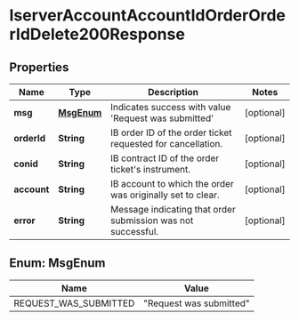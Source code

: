 

# IserverAccountAccountIdOrderOrderIdDelete200Response


## Properties

| Name | Type | Description | Notes |
|------------ | ------------- | ------------- | -------------|
|**msg** | [**MsgEnum**](#MsgEnum) | Indicates success with value &#39;Request was submitted&#39; |  [optional] |
|**orderId** | **String** | IB order ID of the order ticket requested for cancellation. |  [optional] |
|**conid** | **String** | IB contract ID of the order ticket&#39;s instrument. |  [optional] |
|**account** | **String** | IB account to which the order was originally set to clear. |  [optional] |
|**error** | **String** | Message indicating that order submission was not successful. |  [optional] |



## Enum: MsgEnum

| Name | Value |
|---- | -----|
| REQUEST_WAS_SUBMITTED | &quot;Request was submitted&quot; |



